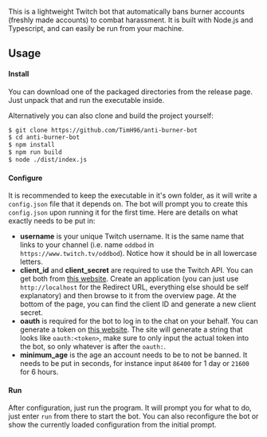 This is a lightweight Twitch bot that automatically bans burner accounts (freshly made accounts) to combat harassment. It is built with Node.js and Typescript, and can easily be run from your machine.

## Usage

#### Install

You can download one of the packaged directories from the release page. Just unpack that and run the executable inside.

Alternatively you can also clone and build the project yourself:

```bash
$ git clone https://github.com/TimH96/anti-burner-bot
$ cd anti-burner-bot
$ npm install
$ npm run build
$ node ./dist/index.js
```

#### Configure

It is recommended to keep the executable in it's own folder, as it will write a ``config.json`` file that it depends on. The bot will prompt you to create this ``config.json`` upon running it for the first time. Here are details on what exactly needs to be put in:

+ **username** is your unique Twitch username. It is the same name that links to your channel (i.e. name ``oddbod`` in ``https://www.twitch.tv/oddbod``). Notice how it should be in all lowercase letters.
+ **client_id** and **client_secret** are required to use the Twitch API. You can get both from [this website](https://dev.twitch.tv/console/apps/create). Create an application (you can just use ``http://localhost`` for the Redirect URL, everything else should be self explanatory) and then browse to it from the overview page. At the bottom of the page, you can find the client ID and generate a new client secret.
+ **oauth** is required for the bot to log in to the chat on your behalf. You can generate a token on [this website](https://twitchapps.com/tmi/). The site will generate a string that looks like ``oauth:<token>``, make sure to only input the actual token into the bot, so only whatever is after the ``oauth:``.
+ **minimum_age** is the age an account needs to be to not be banned. It needs to be put in seconds, for instance input ``86400`` for 1 day or ``21600`` for 6 hours.

#### Run

After configuration, just run the program. It will prompt you for what to do, just enter ``run`` from there to start the bot. You can also reconfigure the bot or show the currently loaded configuration from the initial prompt. 